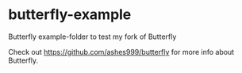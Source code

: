 # butterfly-example

Butterfly example-folder to test my fork of Butterfly

Check out https://github.com/ashes999/butterfly for more info about Butterfly.

